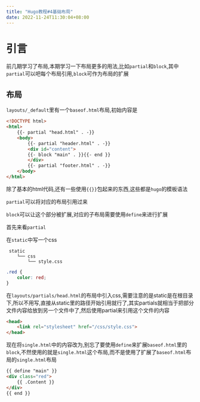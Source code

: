 ```yaml
---
title: "Hugo教程#4基础布局"
date: 2022-11-24T11:30:04+08:00
---
```


# 引言

前几期学习了布局,本期学习一下布局更多的用法,比如`partial`和`block`,其中`partial`可以吧每个布局引用,`block`可作为布局的扩展

## 布局

`layouts/_default`里有一个`baseof.html`布局,初始内容是

```html
<!DOCTYPE html>
<html>
    {{- partial "head.html" . -}}
    <body>
        {{- partial "header.html" . -}}
        <div id="content">
        {{- block "main" . }}{{- end }}
        </div>
        {{- partial "footer.html" . -}}
    </body>
</html>
```

除了基本的html代码,还有一些使用`{{}}`包起来的东西,这些都是`hugo`的模板语法

`partial`可以将对应的布局引用过来

`block`可以让这个部分被扩展,对应的子布局需要使用`define`来进行扩展

首先来看`partial`

在`static`中写一个css

```
 static
    └── css
        └── style.css
```

```css
.red {
    color: red;
}
```

在`layouts/partials/head.html`的布局中引入css,需要注意的是static是在根目录下,所以不用写,直接从static里的路径开始引用就行了,其实partials就相当于把部分文件内容给放到另一个文件中了,然后使用partial来引用这个文件的内容

```html
<head>
    <link rel="stylesheet" href="/css/style.css">
</head>
```

现在将`single.html`中的内容改为,别忘了要使用`define`来扩展`baseof.html`里的`block`,不然使用的就是`single.html`这个布局,而不是使用了扩展了`baseof.html`布局的`single.html`布局

```html
{{ define "main" }}
<div class="red">
    {{ .Content }}
</div>
{{ end }}
```